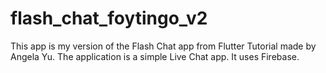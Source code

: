 # flash_chat_foytingo_v2

This app is my version of the Flash Chat app from Flutter Tutorial made by Angela Yu. 
The application is a simple Live Chat app. It uses Firebase. 


